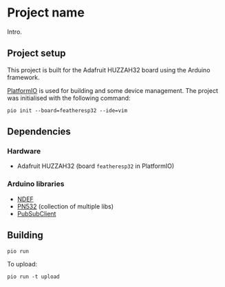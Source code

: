 # Project name
Intro.

## Project setup
This project is built for the Adafruit HUZZAH32 board using the Arduino
framework.

[PlatformIO](https://platformio.org/) is used for building and some
device management. The project was initialised with the following command:

    pio init --board=featheresp32 --ide=vim

## Dependencies
### Hardware
  * Adafruit HUZZAH32 (board `featheresp32` in PlatformIO)

### Arduino libraries
  * [NDEF](https://github.com/don/NDEF)
  * [PN532](https://github.com/elechouse/PN532) (collection of multiple libs)
  * [PubSubClient](https://github.com/knolleary/pubsubclient)

## Building
    pio run

To upload:

    pio run -t upload
